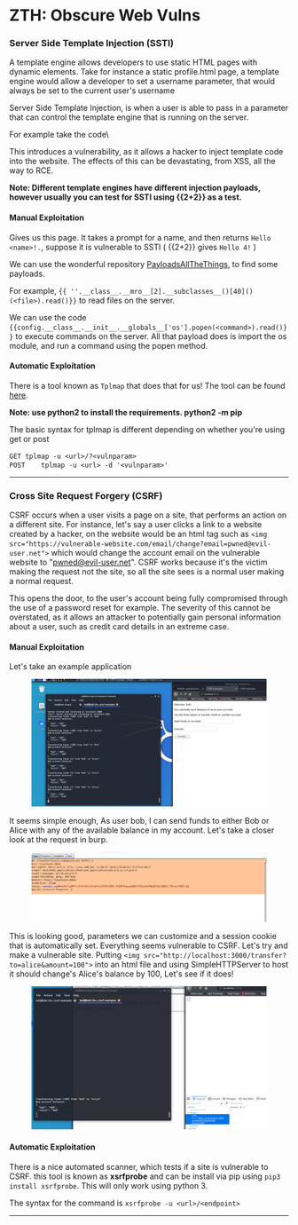 # ZTH: Obscure Web Vulns

### Server Side Template Injection (SSTI)

A template engine allows developers to use static HTML pages with dynamic elements. Take for instance a static profile.html page, a template engine would allow a developer to set a username parameter, that would always be set to the current user's username

Server Side Template Injection, is when a user is able to pass in a parameter that can control the template engine that is running on the server.

For example take the code\


This introduces a vulnerability, as it allows a hacker to inject template code into the website. The effects of this can be devastating, from XSS, all the way to RCE.

**Note: Different template engines have different injection payloads, however usually you can test for SSTI using \{{2+2\}} as a test.**

#### Manual Exploitation

Gives us this page. It takes a prompt for a name, and then returns `Hello <name>!.`, suppose it is vulnerable to SSTI ( \{{2+2\}} gives `Hello 4!` )

We can use the wonderful repository [PayloadsAllTheThings](https://github.com/swisskyrepo/PayloadsAllTheThings/tree/master/Server%20Side%20Template%20Injection#basic-injection), to find some payloads.

For example, `{{ ''.__class__.__mro__[2].__subclasses__()[40]()(<file>).read()}}` to read files on the server.

We can use the code `{{config.__class__.__init__.__globals__['os'].popen(<command>).read()}}` to execute commands on the server. All that payload does is import the os module, and run a command using the popen method.

#### Automatic Exploitation

There is a tool known as `Tplmap` that does that for us! The tool can be found [here](https://github.com/epinna/tplmap).

**Note: use python2 to install the requirements. python2 -m pip**

The basic syntax for tplmap is different depending on whether you're using get or post

```
GET	tplmap -u <url>/?<vulnparam>
POST	tplmap -u <url> -d '<vulnparam>'
```

***

### Cross Site Request Forgery (CSRF)

CSRF occurs when a user visits a page on a site, that performs an action on a different site. For instance, let's say a user clicks a link to a website created by a hacker, on the website would be an html tag such as `<img src="https://vulnerable-website.com/email/change?email=pwned@evil-user.net">` which would change the account email on the vulnerable website to "pwned@evil-user.net". CSRF works because it's the victim making the request not the site, so all the site sees is a normal user making a normal request.

This opens the door, to the user's account being fully compromised through the use of a password reset for example. The severity of this cannot be overstated, as it allows an attacker to potentially gain personal information about a user, such as credit card details in an extreme case.

#### Manual Exploitation

Let's take an example application

<figure><img src="../../../../../../.gitbook/assets/image (108).png" alt=""><figcaption></figcaption></figure>

It seems simple enough, As user bob, I can send funds to either Bob or Alice with any of the available balance in my account. Let's take a closer look at the request in burp.

<figure><img src="../../../../../../.gitbook/assets/image (104).png" alt=""><figcaption></figcaption></figure>

This is looking good, parameters we can customize and a session cookie that is automatically set. Everything seems vulnerable to CSRF. Let's try and make a vulnerable site. Putting `<img src="http://localhost:3000/transfer?to=alice&amount=100">` into an html file and using SimpleHTTPServer to host it should change's Alice's balance by 100, Let's see if it does!

<figure><img src="../../../../../../.gitbook/assets/image (12).png" alt=""><figcaption></figcaption></figure>

#### Automatic Exploitation

There is a nice automated scanner, which tests if a site is vulnerable to CSRF. this tool is known as **xsrfprobe** and can be install via pip using `pip3 install xsrfprobe`. This will only work using python 3.

The syntax for the command is `xsrfprobe -u <url>/<endpoint>`

***
